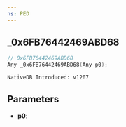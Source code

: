 ```yaml
---
ns: PED
---
```

## _0x6FB76442469ABD68

```c
// 0x6FB76442469ABD68
Any _0x6FB76442469ABD68(Any p0);
```

```
NativeDB Introduced: v1207
```

## Parameters
* **p0**:
